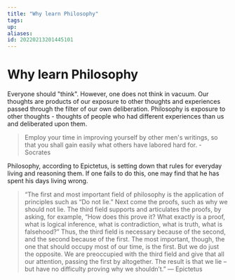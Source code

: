 ```yaml
---
title: "Why learn Philosophy"
tags: 
up: 
aliases:
id: 20220213201445101
---
```


# Why learn Philosophy

Everyone should "think". However, one does not think in vacuum. Our thoughts are products of our exposure to other thoughts and experiences passed through the filter of our own deliberation. Philosophy is exposure to other thoughts - thoughts of people who had different experiences than us and deliberated upon them. 

> Employ your time in improving yourself by other men's writings, so that you shall gain easily what others have labored hard for. - Socrates

Philosophy, according to Epictetus, is setting down that rules for everyday living and reasoning them. If one fails to do this, one may find that he has spent his days living wrong. 

> “The first and most important field of philosophy is the application of principles such as “Do not lie.” Next come the proofs, such as why we should not lie. The third field supports and articulates the proofs, by asking, for example, “How does this prove it? What exactly is a proof, what is logical inference, what is contradiction, what is truth, what is falsehood?” Thus, the third field is necessary because of the second, and the second because of the first. The most important, though, the one that should occupy most of our time, is the first. But we do just the opposite. We are preoccupied with the third field and give that all our attention, passing the first by altogether. The result is that we lie – but have no difficulty proving why we shouldn’t.” ― Epictetus


